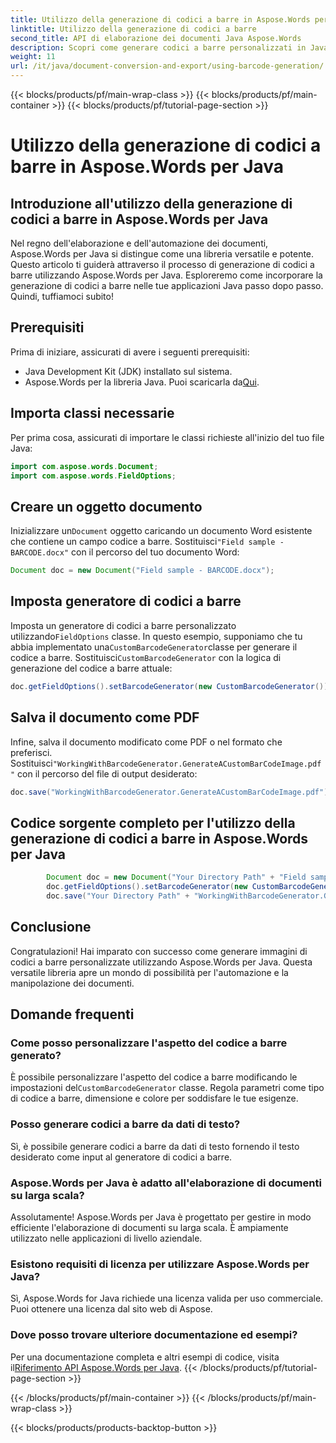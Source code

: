 ```yaml
---
title: Utilizzo della generazione di codici a barre in Aspose.Words per Java
linktitle: Utilizzo della generazione di codici a barre
second_title: API di elaborazione dei documenti Java Aspose.Words
description: Scopri come generare codici a barre personalizzati in Java usando Aspose.Words per Java. Guida passo passo con codice sorgente per la generazione di codici a barre. Migliora l'automazione dei documenti con Aspose.Words.
weight: 11
url: /it/java/document-conversion-and-export/using-barcode-generation/
---
```


{{< blocks/products/pf/main-wrap-class >}}
{{< blocks/products/pf/main-container >}}
{{< blocks/products/pf/tutorial-page-section >}}

# Utilizzo della generazione di codici a barre in Aspose.Words per Java


## Introduzione all'utilizzo della generazione di codici a barre in Aspose.Words per Java

Nel regno dell'elaborazione e dell'automazione dei documenti, Aspose.Words per Java si distingue come una libreria versatile e potente. Questo articolo ti guiderà attraverso il processo di generazione di codici a barre utilizzando Aspose.Words per Java. Esploreremo come incorporare la generazione di codici a barre nelle tue applicazioni Java passo dopo passo. Quindi, tuffiamoci subito!

## Prerequisiti

Prima di iniziare, assicurati di avere i seguenti prerequisiti:

- Java Development Kit (JDK) installato sul sistema.
-  Aspose.Words per la libreria Java. Puoi scaricarla da[Qui](https://releases.aspose.com/words/java/).

## Importa classi necessarie

Per prima cosa, assicurati di importare le classi richieste all'inizio del tuo file Java:

```java
import com.aspose.words.Document;
import com.aspose.words.FieldOptions;
```

## Creare un oggetto documento

 Inizializzare un`Document` oggetto caricando un documento Word esistente che contiene un campo codice a barre. Sostituisci`"Field sample - BARCODE.docx"` con il percorso del tuo documento Word:

```java
Document doc = new Document("Field sample - BARCODE.docx");
```

## Imposta generatore di codici a barre

 Imposta un generatore di codici a barre personalizzato utilizzando`FieldOptions` classe. In questo esempio, supponiamo che tu abbia implementato una`CustomBarcodeGenerator`classe per generare il codice a barre. Sostituisci`CustomBarcodeGenerator` con la logica di generazione del codice a barre attuale:

```java
doc.getFieldOptions().setBarcodeGenerator(new CustomBarcodeGenerator());
```

## Salva il documento come PDF

 Infine, salva il documento modificato come PDF o nel formato che preferisci. Sostituisci`"WorkingWithBarcodeGenerator.GenerateACustomBarCodeImage.pdf"` con il percorso del file di output desiderato:

```java
doc.save("WorkingWithBarcodeGenerator.GenerateACustomBarCodeImage.pdf");
```

## Codice sorgente completo per l'utilizzo della generazione di codici a barre in Aspose.Words per Java

```java
        Document doc = new Document("Your Directory Path" + "Field sample - BARCODE.docx");
        doc.getFieldOptions().setBarcodeGenerator(new CustomBarcodeGenerator());
        doc.save("Your Directory Path" + "WorkingWithBarcodeGenerator.GenerateACustomBarCodeImage.pdf");
```

## Conclusione

Congratulazioni! Hai imparato con successo come generare immagini di codici a barre personalizzate utilizzando Aspose.Words per Java. Questa versatile libreria apre un mondo di possibilità per l'automazione e la manipolazione dei documenti.

## Domande frequenti

### Come posso personalizzare l'aspetto del codice a barre generato?

 È possibile personalizzare l'aspetto del codice a barre modificando le impostazioni del`CustomBarcodeGenerator` classe. Regola parametri come tipo di codice a barre, dimensione e colore per soddisfare le tue esigenze.

### Posso generare codici a barre da dati di testo?

Sì, è possibile generare codici a barre da dati di testo fornendo il testo desiderato come input al generatore di codici a barre.

### Aspose.Words per Java è adatto all'elaborazione di documenti su larga scala?

Assolutamente! Aspose.Words per Java è progettato per gestire in modo efficiente l'elaborazione di documenti su larga scala. È ampiamente utilizzato nelle applicazioni di livello aziendale.

### Esistono requisiti di licenza per utilizzare Aspose.Words per Java?

Sì, Aspose.Words for Java richiede una licenza valida per uso commerciale. Puoi ottenere una licenza dal sito web di Aspose.

### Dove posso trovare ulteriore documentazione ed esempi?

 Per una documentazione completa e altri esempi di codice, visita il[Riferimento API Aspose.Words per Java](https://reference.aspose.com/words/java/).
{{< /blocks/products/pf/tutorial-page-section >}}

{{< /blocks/products/pf/main-container >}}
{{< /blocks/products/pf/main-wrap-class >}}

{{< blocks/products/products-backtop-button >}}
